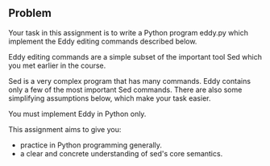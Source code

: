 ## Problem
Your task in this assignment is to write a Python program eddy.py which implement the Eddy editing commands described below.

Eddy editing commands are a simple subset of the important tool Sed which you met earlier in the course.

Sed is a very complex program that has many commands.
Eddy contains only a few of the most important Sed commands.
There are also some simplifying assumptions below, which make your task easier.

You must implement Eddy in Python only.

This assignment aims to give you:

- practice in Python programming generally.
- a clear and concrete understanding of sed's core semantics.

